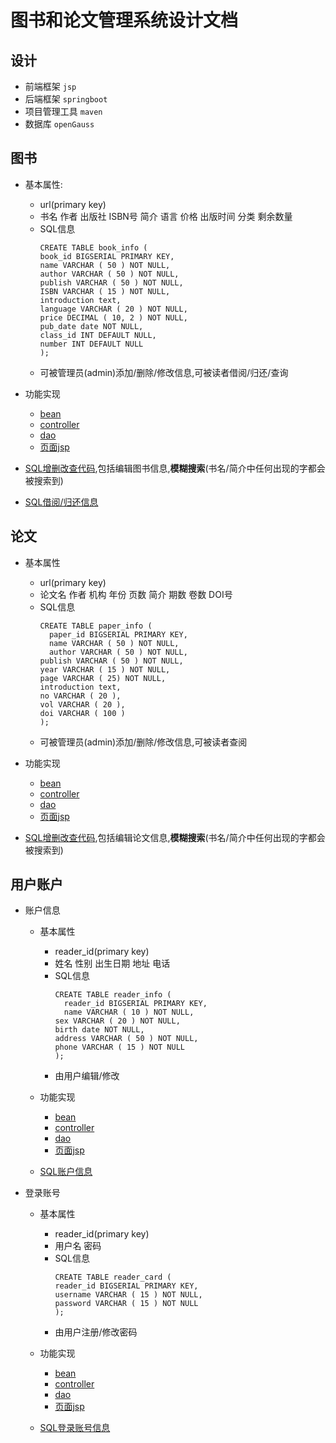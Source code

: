 # 图书和论文管理系统设计文档

## 设计
- 前端框架 `jsp`
- 后端框架 `springboot`
- 项目管理工具 `maven`
- 数据库 `openGauss`

## 图书
- 基本属性:
  - url(primary key)
  - 书名 作者 出版社 ISBN号 简介 语言 价格 出版时间 分类 剩余数量
  - SQL信息
    ```shell
    CREATE TABLE book_info (
  	book_id BIGSERIAL PRIMARY KEY,
  	name VARCHAR ( 50 ) NOT NULL,
  	author VARCHAR ( 50 ) NOT NULL,
  	publish VARCHAR ( 50 ) NOT NULL,
  	ISBN VARCHAR ( 15 ) NOT NULL,
  	introduction text,
  	language VARCHAR ( 20 ) NOT NULL,
  	price DECIMAL ( 10, 2 ) NOT NULL,
  	pub_date date NOT NULL,
  	class_id INT DEFAULT NULL,
  	number INT DEFAULT NULL 
    );
    ```
  - 可被管理员(admin)添加/删除/修改信息,可被读者借阅/归还/查询

- 功能实现
  - [bean](src\main\java\com\library\bean\Book.java)
  - [controller](src\main\java\com\library\controller\BookController.java)
  - [dao](src/main/java/com/library/dao/BookDao.java)
  - [页面jsp](src\main\webapp\WEB-INF\jsp)



- [SQL增删改查代码](src\main\resources\MyBatis\book.xml),包括编辑图书信息,**模糊搜索**(书名/简介中任何出现的字都会被搜索到)
- [SQL借阅/归还信息](src\main\resources\MyBatis\lend.xml)

## 论文
- 基本属性
  - url(primary key)
  - 论文名 作者 机构 年份 页数 简介 期数 卷数 DOI号
  - SQL信息
    ```shell
    CREATE TABLE paper_info (
	  paper_id BIGSERIAL PRIMARY KEY,
	  name VARCHAR ( 50 ) NOT NULL,
	  author VARCHAR ( 50 ) NOT NULL,
  	publish VARCHAR ( 50 ) NOT NULL,
  	year VARCHAR ( 15 ) NOT NULL,
  	page VARCHAR ( 25) NOT NULL,
  	introduction text,
  	no VARCHAR ( 20 ),
  	vol VARCHAR ( 20 ),
  	doi VARCHAR ( 100 )
    );
    ```
  - 可被管理员(admin)添加/删除/修改信息,可被读者查阅

- 功能实现
  - [bean](src\main\java\com\library\bean\Paper.java)
  - [controller](src\main\java\com\library\controller\PaperController.java)
  - [dao](src/main/java/com/library/dao/PaperDao.java)
  - [页面jsp](src\main\webapp\WEB-INF\jsp)

- [SQL增删改查代码](src\main\resources\MyBatis\paper.xml),包括编辑论文信息,**模糊搜索**(书名/简介中任何出现的字都会被搜索到)

## 用户账户
- 账户信息
  - 基本属性
    - reader_id(primary key)
    - 姓名 性别 出生日期 地址 电话
    - SQL信息
      ```shell
      CREATE TABLE reader_info (
	    reader_id BIGSERIAL PRIMARY KEY,
	    name VARCHAR ( 10 ) NOT NULL,
  	  sex VARCHAR ( 20 ) NOT NULL,
  	  birth date NOT NULL,
  	  address VARCHAR ( 50 ) NOT NULL,
  	  phone VARCHAR ( 15 ) NOT NULL 
      );
      ```
    - 由用户编辑/修改
  - 功能实现
    - [bean](src\main\java\com\library\bean\ReaderInfo.java)
    - [controller](src\main\java\com\library\controller\ReaderController.java)
    - [dao](src\main\java\com\library\dao\ReaderInfoDao.java)
    - [页面jsp](src\main\webapp\WEB-INF\jsp)
  
  - [SQL账户信息](src\main\resources\MyBatis\readerInfo.xml)

- 登录账号
  - 基本属性
    - reader_id(primary key)
    - 用户名 密码
    - SQL信息
      ```shell
      CREATE TABLE reader_card (
      reader_id BIGSERIAL PRIMARY KEY,
      username VARCHAR ( 15 ) NOT NULL,
      password VARCHAR ( 15 ) NOT NULL
      );
      ```
    - 由用户注册/修改密码
  - 功能实现
    - [bean](src\main\java\com\library\bean\ReaderCard.java)
    - [controller](src\main\java\com\library\controller\ReaderController.java)
    - [dao](src\main\java\com\library\dao\ReaderCardDao.java)
    - [页面jsp](src\main\webapp\WEB-INF\jsp)
  
  - [SQL登录账号信息](src\main\resources\MyBatis\readerCard.xml)
